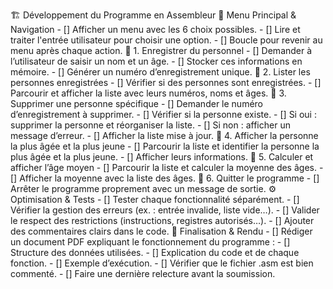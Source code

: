 🏗 Développement du Programme en Assembleur
🔹 Menu Principal & Navigation
     - [] Afficher un menu avec les 6 choix possibles.
     - [] Lire et traiter l'entrée utilisateur pour choisir une option.
     - [] Boucle pour revenir au menu après chaque action.
🔹 1. Enregistrer du personnel
      - [] Demander à l’utilisateur de saisir un nom et un âge.
      - [] Stocker ces informations en mémoire.
      - [] Générer un numéro d’enregistrement unique.
🔹 2. Lister les personnes enregistrées
      - [] Vérifier si des personnes sont enregistrées.
      - [] Parcourir et afficher la liste avec leurs numéros, noms et âges.
🔹 3. Supprimer une personne spécifique
      - [] Demander le numéro d’enregistrement à supprimer.
      - [] Vérifier si la personne existe.
            - [] Si oui : supprimer la personne et réorganiser la liste.
            - [] Si non : afficher un message d’erreur.
      - [] Afficher la liste mise à jour.
🔹 4. Afficher la personne la plus âgée et la plus jeune
      - [] Parcourir la liste et identifier la personne la plus âgée et la plus jeune.
      - [] Afficher leurs informations.
🔹 5. Calculer et afficher l’âge moyen
      - [] Parcourir la liste et calculer la moyenne des âges.
      - [] Afficher la moyenne avec la liste des âges.
🔹 6. Quitter le programme
      - [] Arrêter le programme proprement avec un message de sortie.
⚙ Optimisation & Tests
      - [] Tester chaque fonctionnalité séparément.
      - [] Vérifier la gestion des erreurs (ex. : entrée invalide, liste vide…).
      - [] Valider le respect des restrictions (instructions, registres autorisés…).
      - [] Ajouter des commentaires clairs dans le code.
📑 Finalisation & Rendu
      - [] Rédiger un document PDF expliquant le fonctionnement du programme :
           - [] Structure des données utilisées.
           - [] Explication du code et de chaque fonction.
           - [] Exemple d’exécution.
      - [] Vérifier que le fichier .asm est bien commenté.
      - [] Faire une dernière relecture avant la soumission.
